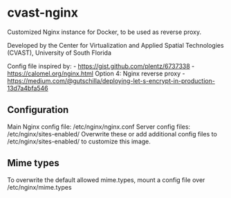 # cvast-nginx

Customized Nginx instance for Docker, to be used as reverse proxy.

Developed by the Center for Virtualization and Applied Spatial Technologies (CVAST),
University of South Florida

Config file inspired by: 
	- https://gist.github.com/plentz/6737338 
	- https://calomel.org/nginx.html Option 4: Nginx reverse proxy
	- https://medium.com/@gutschilla/deploying-let-s-encrypt-in-production-13d7a4bfa546
	

## Configuration
Main Nginx config file: /etc/nginx/nginx.conf
Server config files: /etc/nginx/sites-enabled/
Overwrite these or add additional config files to /etc/nginx/sites-enabled/ to customize this image.

## Mime types
To overwrite the default allowed mime.types, mount a config file over /etc/nginx/mime.types